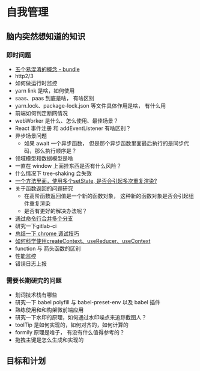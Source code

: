 # 自我管理

## 脑内突然想知道的知识

### 即时问题
- [五个易混淆的概念 - bundle](../11、深入webpack工程化/06、其他/02、五个易混淆的概念/02、五个易混淆的概念.md)
- http2/3
- 如何做运行时监控
- yarn link 是啥，如何使用
- saas、paas 到底是啥， 有啥区别
- yarn.lock、package-lock.json 等文件具体作用是啥， 有什么用
- 前端如何判定断网情况
- webWorker 是什么、怎么使用、最佳场景？
- React 事件注册 和 addEventListener 有啥区别？
- 异步场景问题
    - 如果 await 一个异步函数， 但是那个异步函数里面最后执行的是同步代码，那么执行顺序是？
- 领域模型和数据模型是啥
- 一直在 window 上面挂东西是否有什么风险？
- 什么情况下 tree-shaking 会失效
- [一个方法里面，使用多个setState, 是否会引起多次重复渲染?](../../docs/2021年/06月/02、一个重复渲染的问题研究/readme.md)
- 关于函数返回的问题研究
    - 在高阶函数返回值是一个新的函数对象， 这种新的函数对象是否会引起组件重复渲染
    - 是否有更好的解决办法呢？
- [通过命令行合并多个分支](../../book/15、Linux相关知识点/其他/06、通过命令行合并多个分支/merge.sh)
- 研究一下gitlab-ci
- [总结一下 chrome 调试技巧](../../docs/2021年/07月/01、总结一些常用的%20chrome%20调试技巧/readme.md)
- [如何科学使用createContext、useReducer、useContext](../../book/01、react专题/04、其他/10、如何科学使用createContext、useReducer、useContext/readme.md)
- function 与 箭头函数的区别
- 性能监控
- 错误日志上报



### 需要长期研究的问题
- 划词技术栈有哪些
- 研究一下 babel polyfill 与 babel-preset-env 以及 babel 插件
- 熟练使用和和构架微前端应用
- 研究一下水印的原理，如何通过水印噪点来追踪截图人？
- toolTip 是如何实现的，如何对齐的，如何计算的
- formily 原理是啥子， 有没有什么值得参考的？
- 拖拽主键是怎么生成和实现的

## 目标和计划
